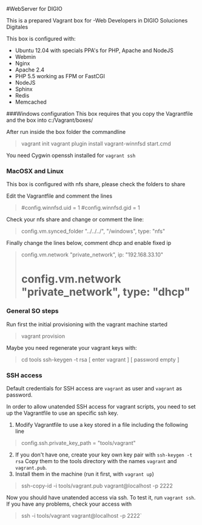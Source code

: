 #WebServer for DIGIO

This is a prepared Vagrant box for -Web Developers in DIGIO Soluciones Digitales

This box is configured with:

* Ubuntu 12.04 with specials PPA's for PHP, Apache and NodeJS
* Webmin
* Nginx
* Apache 2.4
* PHP 5.5 working as FPM or FastCGI
* NodeJS
* Sphinx
* Redis
* Memcached

###Windows configuration
This box requires that you copy the Vagrantfile and the box into c:/Vagrant/boxes/

After run inside the box folder the commandline
> vagrant init
> vagrant plugin install vagrant-winnfsd
> start.cmd

You need Cygwin openssh installed for ```vagrant ssh```

### MacOSX and Linux
This box is configured with nfs share, please check the folders to share

Edit the Vagrantfile and comment the lines

> #config.winnfsd.uid = 1
> #config.winnfsd.gid = 1

Check your nfs share and change or comment the line:

> config.vm.synced_folder "../../../", "/windows", type: "nfs"

Finally change the lines below, comment dhcp and enable fixed ip
> config.vm.network "private_network", ip: "192.168.33.10"
> # config.vm.network "private_network", type: "dhcp"

### General SO steps
Run first the initial provisioning with the vagrant machine started

> vagrant provision

Maybe you need regenerate your vagrant keys with:

> cd tools
> ssh-keygen -t rsa
>   [ enter vagrant ]
>   [ password empty ]

### SSH access
Default credentials for SSH access are `vagrant` as user and `vagrant` as password.

In order to allow unatended SSH access for vagrant scripts, you need to set up the Vagrantfile to use an specific ssh key.

1. Modify Vagrantfile to use a key stored in a file including the following line

> config.ssh.private_key_path = "tools/vagrant"

2. If you don't have one, create your key own key pair with `ssh-keygen -t rsa`
Copy them to the tools directory with the names `vagrant` and `vagrant.pub`.
3. Install them in the machine (run it first, with `vagrant up`)

> ssh-copy-id -i tools/vagrant.pub vagrant@localhost -p 2222

Now you should have unatended access via ssh. To test it, run `vagrant ssh`. If you have any problems, check your access with 

> ssh -i tools/vagrant vagrant@localhost -p 2222`
